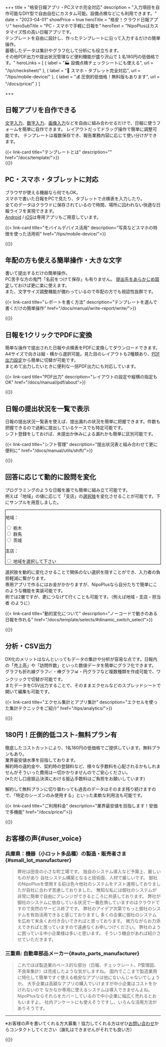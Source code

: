 +++
title = "格安日報アプリ・PCスマホ完全対応"
description = "入力項目を自作可能なDIY型で自由自在にカスタム可能。設備点検などにも利用できます。"
date = "2023-04-01"
showPrice = true
heroTitle = "格安！クラウド日報アプリ"
heroSubTitle = "PC・スマホで手軽に日報を"
heroText = "NipoPlusはカスタマイズ性の高い日報アプリです。<br>テンプレートを自由に設計し、作ったテンプレートに沿って入力するだけの簡単操作。<br>蓄積したデータは集計やグラフ化して分析にも役立ちます。<br>その他PDF出力や提出状況管理など便利機能が盛り沢山で１名180円の低価格です。"
heroLinks = [
  { label = "🏭 設備点検チェックシートにも使える", url = "/lp/checksheet/" },
  { label = "📱 スマホ・タブレット完全対応", url = "/tips/mobile-device/" },
  { label = "💰️ 圧倒的低価格！無料版もあります", url = "/docs/price/" }
]

+++

<!-- ▼自作できる -->
<div class="container my-5" id="nocode-custom-daily-report">
<div class="row align-items-center rounded-3 border shadow-lg">
<div class="col-lg-7">
<h2 class="display-4 fw-bold text-body-emphasis lh-1">日報アプリを自作できる</h2>
<p class="lead">

[文字入力](/docs/template/text/)、[数字入力](/docs/template/digital/#commonNumber)、[画像入力](/docs/template/binarys/#picture)などを自由に組み合わせるだけで、日報に使うフォームを簡単に自作できます。
レイアウトだってドラッグ操作で簡単に調整可能です。
テンプレートは複数保存でき、報告業務内容に応じて使い分けができます。

</p>
{{< link-card title="テンプレートとは" description="" href="/docs/template/">}}
</div>
<div class="col-lg-9">
{{<icatch filename="make-template" msg="入力フォームを並べるだけでテンプレートが作れるよ"  alice="pc">}}
</div>
</div>
</div>
<!-- ▲自作できる -->

<!-- ▼スマホ対応 -->
<div class="container my-5" id="browser_app">
<div class="row align-items-center rounded-3 border shadow-lg">
<div class="col-lg-7">
<h2 class="display-4 fw-bold text-body-emphasis lh-1">PC・スマホ・タブレットに対応</h2>
<p class="lead">

ブラウザが使える機器なら何でもOK。  
スマホで書いた日報をPCで見たり、タブレットで点検表を入力したり。  
全てのデータはクラウドに保存されているので時間、場所に囚われない快適な日報ライフを実現できます。  
[Android](/docs/system/mobile-install/#googlePlay) / [iOS](/docs/system/mobile-install/#appStore)は専用アプリもご用意しています。

</p>

{{< link-card title="モバイルデバイス活用" description="写真などスマホの特徴を使った活用術" href="/tips/mobile-device/">}}

</div>
<div class="col-lg-9">
{{<icatch filename="read-report" msg="スマホもタブレットもPCも全部OK"  alice="tablet">}}
</div>
</div>
</div>
<!-- ▲スマホ対応 -->

<!-- ▼年輩の方もOK -->
<div class="container my-5" id="easy_for_seniors">
<div class="row align-items-center rounded-3 border shadow-lg">
<div class="col-lg-7">
<h2 class="display-4 fw-bold text-body-emphasis lh-1">年配の方も使える簡単操作・大きな文字</h2>
<p class="lead">

書いて提出するだけの簡単操作。  
PC苦手な方の鬼門「名前をつけて保存」も有りません。
[提出先をあらかじめ固定](/docs/setup/staff-local/dist/)しておけば更に楽に使えます。  
また、文字サイズ調整機能が備わっているので年配の方でも視認性抜群です。

</p>

{{< link-card title="レポートを書く方法"  description="テンプレートを選んで書くだけの簡単操作" href="/docs/manual/write-report/write/">}}

</div>
<div class="col-lg-9">

{{<icatch filename="large" msg="文字も大きくできて見やすいよ"  alice="tablet">}}

</div>
</div>
</div>
<!-- ▲年輩の方もOK -->

<!-- ▼PDF -->
<div class="container my-5" id="pdf_output">
<div class="row align-items-center rounded-3 border shadow-lg">
<div class="col-lg-7">
<h2 class="display-4 fw-bold text-body-emphasis lh-1">日報を1クリックでPDFに変換</h2>
<p class="lead">

簡単な操作で提出された日報や点検表をPDFに変換してダウンロードできます。
A4サイズで向きは縦・横から選択可能。見た目のレイアウトも2種類あり、[PDF出力設定](/docs/manual/pdf/pdfoption/)から簡単に切替が可能です。  
まとめて出力したいときに便利な一括PDF出力にも対応しています。

</p>

{{< link-card title="PDF出力"  description="レイアウトの設定や縦横の指定もOK" href="/docs/manual/pdf/about">}}

</div>
<div class="col-lg-9">

{{<iTablet filename="pdf-yoko" msg="日報やチェックシートなどのデータを簡単にPDFに変換してダウンロードできます"  alice="ok">}}

</div>
</div>
</div>

<!-- ▲PDF -->

<!-- ▼ 提出簿 -->
<div class="container my-5" id="submission_status">
<div class="row align-items-center rounded-3 border shadow-lg">
<div class="col-lg-7">
<h2 class="display-4 fw-bold text-body-emphasis lh-1">日報の提出状況を一覧で表示</h2>
<p class="lead">

日報の提出状況一覧表を使えば、提出漏れの状況を簡単に把握できます。件数も把握できるので過剰に提出しているケースでも特定可能です。  
シフト登録をしておけば、未提出か休みによる漏れかも簡単に区別可能です。

</p>

{{< link-card title="シフト管理"  description="提出状況表と組み合わせて更に便利に"  href="/docs/manual/utils/shift/">}}

</div>
<div class="col-lg-9">

{{<icatch filename="report-list" msg="提出状況を見れば提出漏れも一目でわかります。欠勤フラグも使えば更に便利に"  alice="here">}}

</div>
</div>
</div>

<!-- ▲ 提出簿 -->

<!-- ▼ 動的変化 -->
<div class="container my-5" id="dynamic">
<div class="row align-items-center rounded-3 border shadow-lg">
<div class="col-lg-7">
<h2 class="display-4 fw-bold text-body-emphasis lh-1">回答に応じて動的に設問を変化</h2>
<p class="lead">

プログラミングのような日報を誰でも簡単に組み立て可能です。  
例えば「地域」の値に応じて「支店」の[選択肢](/docs/template/selects/)を変化させることが可能です。下にサンプルを用意しました。

<div class="container my-4" style="border:1px solid black">
<div class="mb-3">
<p class="fw-bold">地域：</p>
<div class="form-check form-check-inline">
<input class="form-check-input" type="radio" name="region" id="regionTochigi" value="tochigi">
<label class="form-check-label" for="regionTochigi">栃木</label>
</div>
<div class="form-check form-check-inline">
<input class="form-check-input" type="radio" name="region" id="regionGunma" value="gunma">
<label class="form-check-label" for="regionGunma">群馬</label>
</div>
<div class="form-check form-check-inline">
<input class="form-check-input" type="radio" name="region" id="regionIbaraki" value="ibaraki">
<label class="form-check-label" for="regionIbaraki">茨城</label>
</div>
</div>
<div class="mb-3">
<p class="fw-bold">支店：</p>
<div id="cities">
<div class="form-check">
<input class="form-check-input" type="radio" name="city" id="defaultCity" value="">
<label class="form-check-label" for="defaultCity">地域を選択して下さい</label>
</div>
</div>
</div>
</div>

選択肢を動的に変化させることで関係のない選択を隠すことができ、入力者の負担軽減に繋がります。  
専用アプリで作るにはお金がかかりますが、NipoPlusなら自分たちで簡単にこのような機能を実装可能です。  
例では2層ですが、更につなげて行くことも可能です。（例えば地域・支店・担当者 のように）

</p>
{{< link-card title="動的変化について"  description="ノーコードで動きのある日報を作れる"  href="/docs/template/selects/#dinamic_switch_select">}}

</div>
<div class="col-lg-9">

{{<icatch filename="dinamic-selection" msg="プログラマが居なくても自分で作れちゃうよ" alice="pc">}}

</div>
</div>
</div>

<!-- ▲ 動的変化 -->

<!-- ▼ CSV -->
<div class="container my-5" id="csv_output">
<div class="row align-items-center rounded-3 border shadow-lg">
<div class="col-lg-7">
<h2 class="display-4 fw-bold text-body-emphasis lh-1">分析・CSV出力</h2>
<p class="lead">

DX化のメリットはなんといってもデータの集計や分析が容易な点です。日報内の「売上高」や「訪問件数」といった数値データを簡単にグラフ化できます。  
グラフも折れ線グラフ📈・棒グラフ📊・円グラフなど複数種類を作成可能で、ワンクリックで切替が可能です。  
またデータをCSV出力することで、そのままエクセルなどのスプレッドシートで開いて編集も可能です。

</p>

{{< link-card title="エクセル集計とアプリ集計" description="エクセルを使った集計テクニックをご紹介"  href="/tips/analytics/">}}

</div>
<div class="col-lg-9">

{{<icatch filename="make-charts" msg="エクセルが無くても！積み上げ縦棒&折れ線の複合グラフくらいは作成できるよ" alice="pc">}}

</div>
</div>
</div>

<!-- ▲ CSV -->

<!-- ▼ コスト -->
<div class="container my-5" id="cost">
<div class="row align-items-center rounded-3 border shadow-lg">
<div class="col-lg-16">
<h2 class="display-4 fw-bold text-body-emphasis lh-1">180円！圧倒的低コスト-無料プラン有</h2>
<p class="lead">

徹底したコストカットにより、1名180円の低価格でご提供しています。無料プランもあり。  
業界最安値水準を目指しております。  
解約時の違約金や、契約時の登録料など、様々な手数料を心配されるかもしれませんがそういった費用は一切かかりませんのでご安心ください。  
(※ただし口座振込決済における振込手数料はご負担をお願いしています)

解約して無料プランに切り替わっても過去のデータはそのまま残り続けますので、「特定のシーズンのみ使用する」といった柔軟な利用法も可能です。

</p>

{{< link-card title="ご利用料金"  description="業界最安値を目指します！安価で多機能" href="/docs/price/">}}

</div>
</div>
</div>

<!-- ▲ コスト -->

<!--

たくさんの日報を1枚のシートにまとめるにはCSV出力が便利です。NipoPlusのCSV出力を使うとエクセルでそのまま開ける日報データ一覧を簡単に出力可能。
例えば次のようにエクセルで開くことができます。（※見やすくするため◯を⭕に脚色しています）

{{< excelTable>}}
提出日, 提出者名, 承認者1, 承認者1詳細, 【日当たり良好】特徴, 【駅近く】特徴, 【コンビニあり】特徴, 【スーパーあり】特徴, 【新築】特徴, 風呂トイレ別, 所在地住所, 管理番号, 外観上の評価, 利便性評価, 調査員総合評価, 建物外観
2024/02/29 10:26, ueda 管理者, ueda 管理者, 未処理, ⭕, ⭕, , ⭕, , ON, 栃木県中岡本, BA-1, 5, 5, 4, CSV出力不可
2024/02/25 10:26, ueda 管理者, ueda 管理者, 未処理,  ,  ,  , ⭕,  , ON, 栃木県宇都宮市益子XXX-1, MA-1, 3, 4, 1, CSV出力不可
2024/02/19 10:26, ueda 管理者, ueda 管理者, 未処理,  ,  , ⭕, ⭕, ⭕, ON, 栃木県鹿沼市XX, ZZC-1, 4, 1, 4, CSV出力不可
2024/02/17 10:26, ueda 管理者, ueda 管理者, 未処理, ⭕,  ,  , ⭕,  , ON, 栃木県日光市１１１, NI-24, 3, 1, 2, CSV出力不可
2024/02/03 09:25, ueda 管理者, ueda 管理者, 未処理,  , ⭕, ⭕, ⭕,  , ON, "栃木県宇都宮市XXX-XX ◯◯ハイツXX", GATXG0-12, 3, 2, 4, CSV出力不可
{{< /excelTable>}}
-->

{{<nextArrow>}}

## お客様の声{#user_voice}

### 兵庫県：機器（小ロット多品種）の製造・販売者さま{#small_lot_manufacturer}

> 弊社は田舎の小さな町工場です。 独自のシステム導入など予算上、厳しいものがあり 自社システム構築となると技術面、人材で厳しいです。 御社のNipoPlusを使用する前は色々他社のシステムをテスト運用しておりましたが自社に合わず苦慮しておりました。 無知な私には御社のシステムが非常に簡単で自由にアレンジができるところに共感しております。
> 弊社が御社のシステムに依存している状況で一番危惧していますのはクラウドですので突然のサービス終了です。 弊社のアイデア次第でもっと御社のシステムを有効活用できると感じておりますし 多くの企業に御社のシステムを広めて末永くお付き合いできればと思っております。 微力ながらお力添えできればと思っていますので遠慮なくお申しつけください。
> 弊社のように困っている中小企業様は多いと思います。 そういう機会があれば紹介させていただきます。

### 三重県: 自動車部品メーカー{#auto_parts_manufacturer}

> これでほぼ製造業のベース的な部分（日報、チェックシート、P管理図、不良率集計）は完成したような気がしますね。 国内でここまで製造業用に特化して簡単ですぐ使える格安なアプリは他にないんじゃないでしょうか。 大手企業は高額なアプリの購入でいけますが中小企業はコストをかけれないので なかなか専用に使えるシステムは導入できませんよね。 NipoPlusならそれらをカバーしているので中小企業に幅広く売れるとおもいますよ。 社内アンケートにも使えそうですし、いろんな活用方法がありそうです。

---

※お客様の声を書いてくれる方大募集！協力してくれる方はぜひ[お問い合わせ](/others/inquery/)からコンタクトしてください（謝礼はできませんがそれでも良い方）

{{<nextArrow>}}

<script>
    // DOMの読み込み完了後に処理を実行
    document.addEventListener('DOMContentLoaded', function() {
      // 各地域に対応する主要な地名のマッピング
      var regionCities = {
        tochigi: ['宇都宮', '鹿沼', '足利'],
        gunma: ['前橋', '高崎', '伊勢崎'],
        ibaraki: ['水戸', '日立', '土浦']
      };

      // 地域ラジオボタンにイベントリスナーを追加
      var regionRadios = document.getElementsByName('region');
      for (var i = 0; i < regionRadios.length; i++) {
        regionRadios[i].addEventListener('change', function() {
          // 選択された地域の値を取得
          var selectedRegion = this.value;
          // 対応する主要な地名のリストを取得
          var cities = regionCities[selectedRegion];

          // radio2側のコンテナを取得し、初期表示をクリア
          var citiesContainer = document.getElementById('cities');
          citiesContainer.innerHTML = '';

          // 対応する地名が存在する場合、ラジオボタンを生成
          if (cities && cities.length > 0) {
            for (var j = 0; j < cities.length; j++) {
              // ラベル要素を生成
              var label = document.createElement('label');
              // ラジオボタンを生成
              var radio = document.createElement('input');
              radio.type = 'radio';
              radio.name = 'city';
              radio.value = cities[j];

              // ラジオボタンとテキストをラベルに追加
              label.appendChild(radio);
              label.appendChild(document.createTextNode(' ' + cities[j]));
              // コンテナに追加
              citiesContainer.appendChild(label);
            }
          }
        });
      }
    });
  </script>
